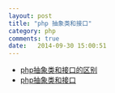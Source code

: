 ```yaml
---
layout: post
title: "php 抽象类和接口"
category: php
comments: true
date:   2014-09-30 15:00:51
---
```


- [php抽象类和接口的区别](http://blog.sina.com.cn/s/blog_65f387740100slgd.html)
- [php抽象类和接口](http://www.cnblogs.com/hylaz/archive/2012/11/11/2765397.html)
